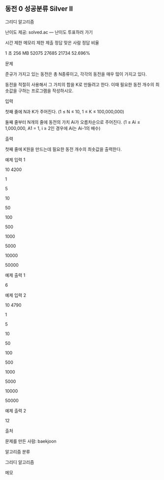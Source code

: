 ## 동전 0 성공분류 Silver II

그리디 알고리즘

난이도 제공: solved.ac — 난이도 투표하러 가기

시간 제한	메모리 제한	제출	정답	맞은 사람	정답 비율

1 초	256 MB	52075	27685	21734	52.696%

문제

준규가 가지고 있는 동전은 총 N종류이고, 각각의 동전을 매우 많이 가지고 있다.

동전을 적절히 사용해서 그 가치의 합을 K로 만들려고 한다. 이때 필요한 동전 개수의 최솟값을 구하는 프로그램을 작성하시오.

입력

첫째 줄에 N과 K가 주어진다. (1 ≤ N ≤ 10, 1 ≤ K ≤ 100,000,000)

둘째 줄부터 N개의 줄에 동전의 가치 Ai가 오름차순으로 주어진다. (1 ≤ Ai ≤ 1,000,000, A1 = 1, i ≥ 2인 경우에 Ai는 Ai-1의 배수)

출력

첫째 줄에 K원을 만드는데 필요한 동전 개수의 최솟값을 출력한다.

예제 입력 1

10 4200

1

5

10

50

100

500


1000

5000

10000

50000

예제 출력 1

6

예제 입력 2

10 4790

1

5

10

50

100

500

1000

5000

10000

50000

예제 출력 2

12

출처

문제를 만든 사람: baekjoon

알고리즘 분류

그리디 알고리즘

메모
